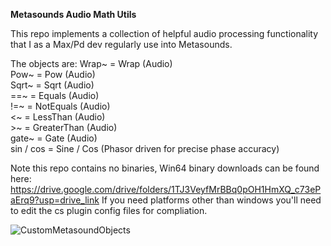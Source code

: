 **Metasounds Audio Math Utils**

This repo implements a collection of helpful audio processing functionality that I as a Max/Pd dev regularly use into Metasounds.

The objects are:
Wrap\~ = Wrap (Audio)  
Pow\~  = Pow (Audio)  
Sqrt\~ = Sqrt (Audio)  
==\~   = Equals (Audio)  
!=\~   = NotEquals (Audio)  
\<\~    = LessThan (Audio)  
\>\~    = GreaterThan (Audio)  
gate\~ = Gate (Audio)  
sin / cos = Sine / Cos (Phasor driven for precise phase accuracy)

Note this repo contains no binaries, Win64 binary downloads can be found here: https://drive.google.com/drive/folders/1TJ3VeyfMrBBq0pOH1HmXQ_c73ePaErq9?usp=drive_link
If you need platforms other than windows you'll need to edit the cs plugin config files for compliation.

![CustomMetasoundObjects](https://github.com/Chris-TopherW/MetasoundsAudioMathUtils/assets/11866314/3c56d392-a4f5-4246-ab35-d858daf23569)
